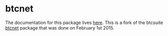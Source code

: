 btcnet
======

The documentation for this package lives [here](http://godoc.org/github.com/PointCoin/btcnet). This is a fork of the btcsuite [btcnet](https://github.com/btcsuite/btcnet) package that was done on February 1st 2015.
